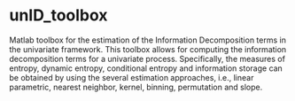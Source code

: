 # unID_toolbox
Matlab toolbox for the estimation of the Information Decomposition terms in the univariate framework.
This toolbox allows for computing the information decomposition terms for a univariate process. Specifically, the measures of entropy, dynamic entropy, conditional entropy and information storage can be obtained by using the several estimation approaches, i.e., linear parametric, nearest neighbor, kernel, binning, permutation and slope.
